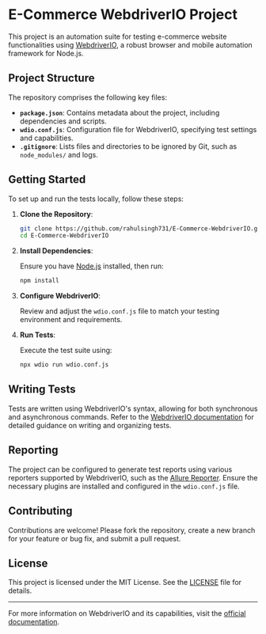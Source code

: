 # E-Commerce WebdriverIO Project

This project is an automation suite for testing e-commerce website functionalities using [WebdriverIO](https://webdriver.io/), a robust browser and mobile automation framework for Node.js.

## Project Structure

The repository comprises the following key files:

- **`package.json`**: Contains metadata about the project, including dependencies and scripts.
- **`wdio.conf.js`**: Configuration file for WebdriverIO, specifying test settings and capabilities.
- **`.gitignore`**: Lists files and directories to be ignored by Git, such as `node_modules/` and logs.

## Getting Started

To set up and run the tests locally, follow these steps:

1. **Clone the Repository**:

   ```bash
   git clone https://github.com/rahulsingh731/E-Commerce-WebdriverIO.git
   cd E-Commerce-WebdriverIO
   ```

2. **Install Dependencies**:

   Ensure you have [Node.js](https://nodejs.org/) installed, then run:

   ```bash
   npm install
   ```

3. **Configure WebdriverIO**:

   Review and adjust the `wdio.conf.js` file to match your testing environment and requirements.

4. **Run Tests**:

   Execute the test suite using:

   ```bash
   npx wdio run wdio.conf.js
   ```

## Writing Tests

Tests are written using WebdriverIO's syntax, allowing for both synchronous and asynchronous commands. Refer to the [WebdriverIO documentation](https://webdriver.io/docs/gettingstarted) for detailed guidance on writing and organizing tests.

## Reporting

The project can be configured to generate test reports using various reporters supported by WebdriverIO, such as the [Allure Reporter](https://webdriver.io/docs/allure-reporter/). Ensure the necessary plugins are installed and configured in the `wdio.conf.js` file.

## Contributing

Contributions are welcome! Please fork the repository, create a new branch for your feature or bug fix, and submit a pull request.

## License

This project is licensed under the MIT License. See the [LICENSE](LICENSE) file for details.

---

For more information on WebdriverIO and its capabilities, visit the [official documentation](https://webdriver.io/docs/gettingstarted). 
